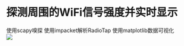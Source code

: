 # 探测周围的WiFi信号强度并实时显示
使用scapy嗅探
使用impacket解析RadioTap
使用matplotlib数据可视化</br>
![](http://a2.qpic.cn/psb?/V11VYTq22xVeJ6/aLGlzV7Zbajr5*d4dpE3KtyOUM9b1m0V4OrRYWdTowQ!/m/dLEAAAAAAAAAnull&bo=bgK9AQAAAAADB*I!&rf=photolist&t=5)
